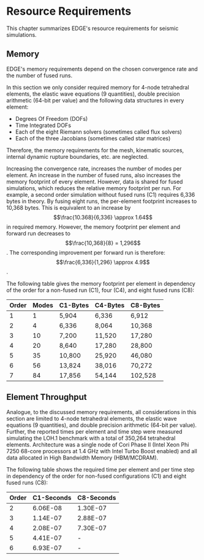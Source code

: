 # Resource Requirements
This chapter summarizes EDGE's resource requirements for seismic simulations.

## Memory
EDGE's memory requirements depend on the chosen convergence rate and the number of fused runs.

In this section we only consider required memory for 4-node tetrahedral elements, the elastic wave equations (9 quantities), double precision arithmetic (64-bit per value) and the following data structures in every element:
* Degrees Of Freedom (DOFs)
* Time Integrated DOFs
* Each of the eight Riemann solvers (sometimes called flux solvers)
* Each of the three Jacobians (sometimes called star matrices)

Therefore, the memory requirements for the mesh, kinematic sources, internal dynamic rupture boundaries, etc. are neglected.

Increasing the convergence rate, increases the number of modes per element.
An increase in the number of fused runs, also increases the memory footprint of every element.
However, data is shared for fused simulations, which reduces the relative memory footprint per run.
For example, a second order simulation without fused runs (C1) requires 6,336 bytes in theory.
By fusing eight runs, the per-element footprint increases to 10,368 bytes.
This is equivalent to an increase by $$\frac{10.368}{6,336} \approx 1.64$$ in required memory.
However, the memory footprint per element and forward run decreases to $$\frac{10,368}{8} = 1,296$$.
The corresponding improvement per forward run is therefore: $$\frac{6,336}{1,296} \approx 4.9$$.

The following table gives the memory footprint per element in dependency of the order for a non-fused run (C1), four (C4), and eight fused runs (C8):

| Order | Modes | C1-Bytes | C4-Bytes | C8-Bytes |
|-------|-------|----------|----------|----------|
| 1     |     1 |    5,904 |    6,336 |    6,912 |
| 2     |     4 |    6,336 |    8,064 |   10,368 |
| 3     |    10 |    7,200 |   11,520 |   17,280 |
| 4     |    20 |    8,640 |   17,280 |   28,800 |
| 5     |    35 |   10,800 |   25,920 |   46,080 |
| 6     |    56 |   13,824 |   38,016 |   70,272 |
| 7     |    84 |   17,856 |   54,144 |  102,528 |

## Element Throughput
Analogue, to the discussed memory requirements, all considerations in this section are limited to 4-node tetrahedral elements, the elastic wave equations (9 quantities), and double precision arithmetic (64-bit per value).
Further, the reported times per element and time step were measured simulating the LOH.1 benchmark with a total of 350,264 tetrahedral elements.
Architecture was a single node of Cori Phase II (Intel Xeon Phi 7250 68-core processors at 1.4 GHz with Intel Turbo Boost enabled) and all data allocated in High Bandwidth Memory (HBM/MCDRAM).

The following table shows the required time per element and per time step in dependency of the order for non-fused configurations (C1) and eight fused runs (C8):

| Order | C1-Seconds | C8-Seconds |
|-------|------------|------------|
| 2     |   6.06E-08 |   1.30E-07 |
| 3     |   1.14E-07 |   2.88E-07 |
| 4     |   2.08E-07 |   7.30E-07 |
| 5     |   4.41E-07 |          - |
| 6     |   6.93E-07 |          - |
